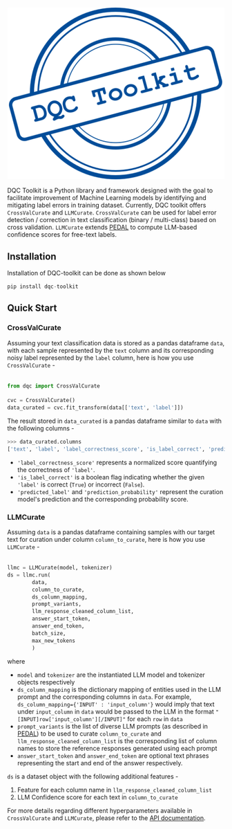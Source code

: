 ![](images/dqc-toolkit.svg)

DQC Toolkit is a Python library and framework designed with the goal to facilitate improvement of Machine Learning models by identifying and mitigating label errors in training dataset. Currently, DQC toolkit offers `CrossValCurate` and `LLMCurate`. `CrossValCurate` can be used for label error detection / correction in text classification (binary / multi-class) based on cross validation. `LLMCurate` extends [PEDAL](https://arxiv.org/abs/2408.08869) to compute LLM-based confidence scores for free-text labels.

## Installation

Installation of DQC-toolkit can be done as shown below
```python
pip install dqc-toolkit
```

## Quick Start
### CrossValCurate
Assuming your text classification data is stored as a pandas dataframe `data`, with each sample represented by the `text` column and its corresponding noisy label represented by the `label` column,  here is how you use `CrossValCurate` - 


```python linenums="1"

from dqc import CrossValCurate

cvc = CrossValCurate()
data_curated = cvc.fit_transform(data[['text', 'label']])
```
The result stored in `data_curated` is a pandas dataframe similar to `data` with the following columns -
```python
>>> data_curated.columns
['text', 'label', 'label_correctness_score', 'is_label_correct', 'predicted_label', 'prediction_probability']
```

* `'label_correctness_score'` represents a normalized score quantifying the correctness of `'label'`. 
* `'is_label_correct'` is a boolean flag indicating whether the given `'label'` is correct (`True`) or incorrect (`False`). 
* `'predicted_label'` and `'prediction_probability'` represent the curation model's prediction and the corresponding probability score. 
 
### LLMCurate
Assuming `data` is a pandas dataframe containing samples with our target text for curation under column `column_to_curate`, here is how you use `LLMCurate` -
```python
    
llmc = LLMCurate(model, tokenizer)
ds = llmc.run(
        data,
        column_to_curate,
        ds_column_mapping,
        prompt_variants,
        llm_response_cleaned_column_list,
        answer_start_token,
        answer_end_token,
        batch_size,
        max_new_tokens
        )
```
where

* `model` and `tokenizer` are the instantiated LLM model and tokenizer objects respectively
* `ds_column_mapping` is the dictionary mapping of entities used in the LLM prompt and the corresponding columns in `data`. For example, `ds_column_mapping={'INPUT' : 'input_column'}` would imply that text under `input_column` in `data` would be passed to the LLM in the format `"[INPUT]row['input_column'][/INPUT]"` for each `row` in `data` 
* `prompt_variants` is the list of diverse LLM prompts (as described in [PEDAL](https://arxiv.org/abs/2408.08869)) to be used to curate `column_to_curate` and `llm_response_cleaned_column_list` is the corresponding list of column names to store the reference responses generated using each prompt
* `answer_start_token` and `answer_end_token` are optional  text phrases representing the start and end of the answer respectively.

`ds` is a dataset object with the following additional features -

1. Feature for each column name in `llm_response_cleaned_column_list`
2. LLM Confidence score for each text in `column_to_curate` 

For more details regarding different hyperparameters available in `CrossValCurate` and `LLMCurate`, please refer to the [API documentation](api/crossval).